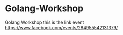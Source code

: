 # Golang-Workshop
Golang Workshop this is the link event https://www.facebook.com/events/284955542131379/
